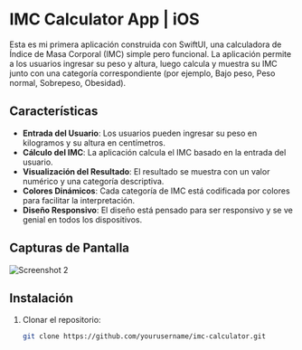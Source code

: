 # IMC Calculator App | iOS

Esta es mi primera aplicación construida con SwiftUI, una calculadora de Índice de Masa Corporal (IMC) simple pero funcional. La aplicación permite a los usuarios ingresar su peso y altura, luego calcula y muestra su IMC junto con una categoría correspondiente (por ejemplo, Bajo peso, Peso normal, Sobrepeso, Obesidad).

## Características

- **Entrada del Usuario**: Los usuarios pueden ingresar su peso en kilogramos y su altura en centímetros.
- **Cálculo del IMC**: La aplicación calcula el IMC basado en la entrada del usuario.
- **Visualización del Resultado**: El resultado se muestra con un valor numérico y una categoría descriptiva.
- **Colores Dinámicos**: Cada categoría de IMC está codificada por colores para facilitar la interpretación.
- **Diseño Responsivo**: El diseño está pensado para ser responsivo y se ve genial en todos los dispositivos.

## Capturas de Pantalla

![Screenshot 2](WeSplit/Assets.xcassets/banner.imageset/banner.png)

## Instalación
1. Clonar el repositorio:
   ```sh
   git clone https://github.com/yourusername/imc-calculator.git
